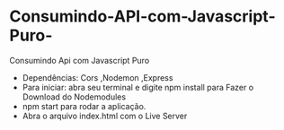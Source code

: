 # Consumindo-API-com-Javascript-Puro-
Consumindo Api com Javascript Puro 

- Dependências: Cors ,Nodemon ,Express
- Para iniciar: abra seu terminal e digite npm install para Fazer o Download do Nodemodules 
-  npm start para rodar a aplicação. 
- Abra o arquivo index.html com o Live Server  

  

